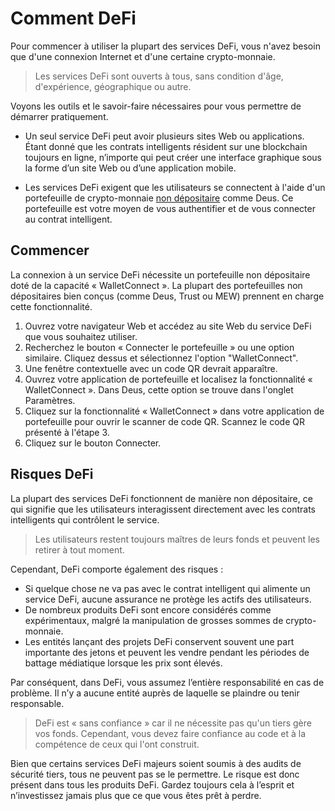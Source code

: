 # Comment DeFi

Pour commencer à utiliser la plupart des services DeFi, vous n'avez besoin que d'une connexion Internet et d'une certaine crypto-monnaie.

> Les services DeFi sont ouverts à tous, sans condition d'âge, d'expérience, géographique ou autre.

Voyons les outils et le savoir-faire nécessaires pour vous permettre de démarrer pratiquement.

- Un seul service DeFi peut avoir plusieurs sites Web ou applications. Étant donné que les contrats intelligents résident sur une blockchain toujours en ligne, n’importe qui peut créer une interface graphique sous la forme d’un site Web ou d’une application mobile.

- Les services DeFi exigent que les utilisateurs se connectent à l'aide d'un portefeuille de crypto-monnaie [non dépositaire](../../fundamentals/fr/2-wallets-basics.md) comme Deus. Ce portefeuille est votre moyen de vous authentifier et de vous connecter au contrat intelligent.

## Commencer

La connexion à un service DeFi nécessite un portefeuille non dépositaire doté de la capacité « WalletConnect ». La plupart des portefeuilles non dépositaires bien conçus (comme Deus, Trust ou MEW) prennent en charge cette fonctionnalité.

1. Ouvrez votre navigateur Web et accédez au site Web du service DeFi que vous souhaitez utiliser.
2. Recherchez le bouton « Connecter le portefeuille » ou une option similaire. Cliquez dessus et sélectionnez l'option "WalletConnect".
3. Une fenêtre contextuelle avec un code QR devrait apparaître.
4. Ouvrez votre application de portefeuille et localisez la fonctionnalité « WalletConnect ». Dans Deus, cette option se trouve dans l'onglet Paramètres.
5. Cliquez sur la fonctionnalité « WalletConnect » dans votre application de portefeuille pour ouvrir le scanner de code QR. Scannez le code QR présenté à l'étape 3.
6. Cliquez sur le bouton Connecter.

## Risques DeFi

La plupart des services DeFi fonctionnent de manière non dépositaire, ce qui signifie que les utilisateurs interagissent directement avec les contrats intelligents qui contrôlent le service.

> Les utilisateurs restent toujours maîtres de leurs fonds et peuvent les retirer à tout moment.

Cependant, DeFi comporte également des risques :

- Si quelque chose ne va pas avec le contrat intelligent qui alimente un service DeFi, aucune assurance ne protège les actifs des utilisateurs.
- De nombreux produits DeFi sont encore considérés comme expérimentaux, malgré la manipulation de grosses sommes de crypto-monnaie.
- Les entités lançant des projets DeFi conservent souvent une part importante des jetons et peuvent les vendre pendant les périodes de battage médiatique lorsque les prix sont élevés.

Par conséquent, dans DeFi, vous assumez l’entière responsabilité en cas de problème. Il n’y a aucune entité auprès de laquelle se plaindre ou tenir responsable.

> DeFi est « sans confiance » car il ne nécessite pas qu'un tiers gère vos fonds. Cependant, vous devez faire confiance au code et à la compétence de ceux qui l'ont construit.

Bien que certains services DeFi majeurs soient soumis à des audits de sécurité tiers, tous ne peuvent pas se le permettre. Le risque est donc présent dans tous les produits DeFi. Gardez toujours cela à l’esprit et n’investissez jamais plus que ce que vous êtes prêt à perdre.